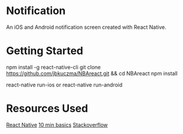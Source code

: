 # Notification
An iOS and Android notification screen created with React Native.

# Getting Started
npm install -g react-native-cli
git clone https://github.com/jbkuczma/NBAreact.git && cd NBAreact
npm install

react-native run-ios
or
react-native run-android

# Resources Used
[React Native](https://github.com/facebook/react-native)
[10 min basics](http://10minbasics.com/react-native-http-get-json/)
[Stackoverflow](http://stackoverflow.com/questions/29452822/how-to-fetch-data-from-local-json-file-on-react-native)